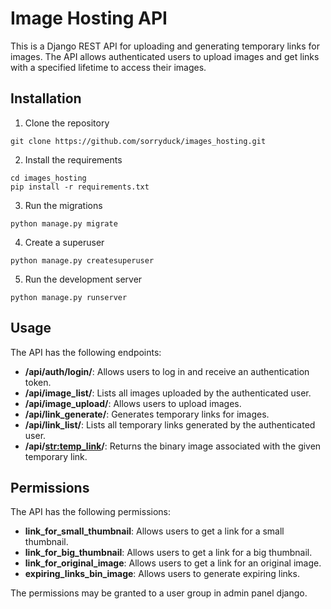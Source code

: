 # Image Hosting API

This is a Django REST API for uploading and generating temporary links for images. 
The API allows authenticated users to upload images and get links with a specified lifetime to access their images.

## Installation
1. Clone the repository
```
git clone https://github.com/sorryduck/images_hosting.git
```
2. Install the requirements
```
cd images_hosting
pip install -r requirements.txt
```
3. Run the migrations
```
python manage.py migrate
```
4. Create a superuser
```
python manage.py createsuperuser
```
5. Run the development server
```
python manage.py runserver
```

## Usage

The API has the following endpoints:

* **/api/auth/login/**: Allows users to log in and receive an authentication token.
* **/api/image_list/**: Lists all images uploaded by the authenticated user.
* **/api/image_upload/**: Allows users to upload images.
* **/api/link_generate/**: Generates temporary links for images.
* **/api/link_list/**: Lists all temporary links generated by the authenticated user.
* **/api/<str:temp_link>/**: Returns the binary image associated with the given temporary link.

## Permissions

The API has the following permissions:

* **link_for_small_thumbnail**: Allows users to get a link for a small thumbnail.
* **link_for_big_thumbnail**: Allows users to get a link for a big thumbnail.
* **link_for_original_image**: Allows users to get a link for an original image.
* **expiring_links_bin_image**: Allows users to generate expiring links.

The permissions may be granted to a user group in admin panel django.

